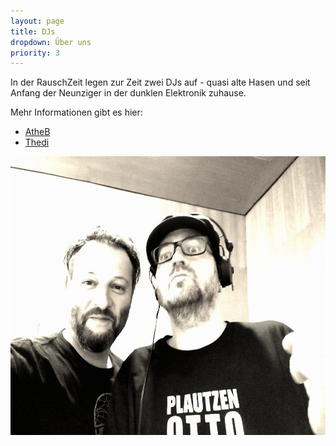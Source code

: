```yaml
---
layout: page
title: DJs
dropdown: Über uns
priority: 3
---
```


In der RauschZeit legen zur Zeit zwei DJs auf - quasi alte Hasen und seit Anfang der Neunziger in der dunklen Elektronik zuhause.

Mehr Informationen gibt es hier:

*   [AtheB](/dropdown/djs_atheb.html)
*   [Thedi](/dropdown/djs_thedi.html)

<img src="/uploads/2019/07/65383819_2426104100805883_5111752243271434240_o-1024x768.jpg" alt="" width="594" height="446" />
